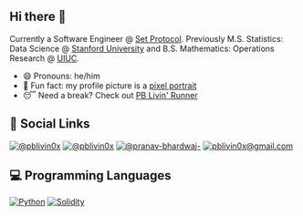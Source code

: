 ## Hi there 👋

Currently a Software Engineer @ [Set Protocol](https://github.com/SetProtocol). Previously M.S. Statistics: Data Science @ [Stanford University](https://statistics.stanford.edu/graduate-programs/statistics-ms/statistics-data-science-curriculum) and B.S. Mathematics: Operations Research @ [UIUC](http://catalog.illinois.edu/undergraduate/las/mathematics-bslas/operations-research/#text).
- 😄  Pronouns: he/him
- 🌟  Fun fact: my profile picture is a [pixel portrait](https://twitter.com/thepxlportraits)
- 😴  Need a break? Check out [PB Livin' Runner](https://pblivin0x.github.io/pblivin-runner/)

## 🤝 Social Links
<p align="left">
  <a href="https://github.com/pblivin0x"><img alt="@pblivin0x" src="https://img.shields.io/badge/GitHub-100000?style=for-the-badge&logo=github&logoColor=white"></a>
  <a href="https://twitter.com/pblivin0x"><img alt="@pblivin0x" src="https://img.shields.io/badge/Twitter-1DA1F2?style=for-the-badge&logo=twitter&logoColor=white"></a>
  <a href="https://www.linkedin.com/in/pranav-bhardwaj-/"><img alt="@pranav-bhardwaj-" src="https://img.shields.io/badge/LinkedIn-0077B5?style=for-the-badge&logo=linkedin&logoColor=white"></a>
  <a href="mailto: pblivin0x@gmail.com"><img alt="pblivin0x@gmail.com" src="https://img.shields.io/badge/Gmail-D14836?style=for-the-badge&logo=gmail&logoColor=white"></a>
</p>

## 💻 Programming Languages
<p align="left">
  <a href="https://www.python.org/"><img alt="Python" src="https://img.shields.io/badge/Python-3776AB?style=for-the-badge&logo=python&logoColor=white"></a>
  <a href="https://docs.soliditylang.org/en/latest/"><img alt="Solidity" src="https://camo.githubusercontent.com/717981f7a9cc333b21b4a04e98873b95f4237946a9850bd3f69f57fe53040e0f/68747470733a2f2f696d672e736869656c64732e696f2f7374617469632f76313f7374796c653d666f722d7468652d6261646765266d6573736167653d536f6c696469747926636f6c6f723d333633363336266c6f676f3d536f6c6964697479266c6f676f436f6c6f723d464646464646266c6162656c3d"></a>
</p>
